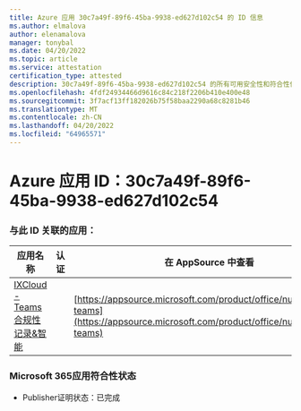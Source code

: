 ```yaml
---
title: Azure 应用 30c7a49f-89f6-45ba-9938-ed627d102c54 的 ID 信息
ms.author: elmalova
author: elenamalova
manager: tonybal
ms.date: 04/20/2022
ms.topic: article
ms.service: attestation
certification_type: attested
description: 30c7a49f-89f6-45ba-9938-ed627d102c54 的所有可用安全性和符合性信息信息。
ms.openlocfilehash: 4fdf24934466d9616c84c218f2206b410e400e48
ms.sourcegitcommit: 3f7acf13ff182026b75f58baa2290a68c8281b46
ms.translationtype: MT
ms.contentlocale: zh-CN
ms.lasthandoff: 04/20/2022
ms.locfileid: "64965571"
---
```

# <a name="azure-app-id-30c7a49f-89f6-45ba-9938-ed627d102c54"></a>Azure 应用 ID：30c7a49f-89f6-45ba-9938-ed627d102c54


### <a name="apps-associated-with-this-id"></a>与此 ID 关联的应用：
| **应用名称** | **认证** | **在 AppSource 中查看** |
|--------------|---------------|-----------------------|
| [IXCloud - Teams合规性记录&amp;智能](../forward/numonix.nmx-teams.md) |  | [https://appsource.microsoft.com/product/office/numonix.nmx-teams](https://appsource.microsoft.com/product/office/numonix.nmx-teams) |

### <a name="microsoft-365-app-compliance-status"></a>Microsoft 365应用符合性状态
- Publisher证明状态：已完成
